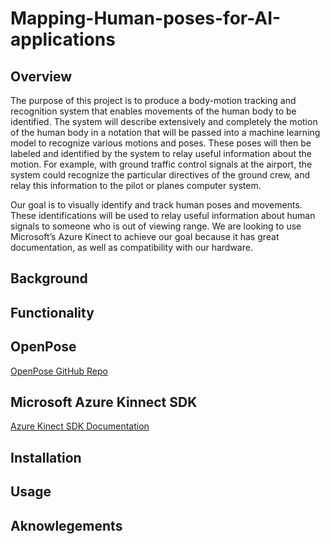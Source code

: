 # Mapping-Human-poses-for-AI-applications

## Overview

The purpose of this project is to produce a body-motion tracking and recognition system that enables movements of the human body to be identified. The system will describe extensively and completely the motion of the human body in a notation that will be passed into a machine learning model to recognize various motions and poses. These poses will then be labeled and identified by the system to relay useful information about the motion. For example, with ground traffic control signals at the airport, the system could recognize the particular directives of the ground crew, and relay this information to the pilot or planes computer system.

Our goal is to visually identify and track human poses and movements. These identifications will be used to relay useful information about human signals to someone who is out of viewing range. We are looking to use Microsoft’s Azure Kinect to achieve our goal because it has great documentation, as well as compatibility with our hardware.

## Background

## Functionality

## OpenPose

[OpenPose GitHub Repo](https://github.com/CMU-Perceptual-Computing-Lab/openpose)


## Microsoft Azure Kinnect SDK

[Azure Kinect SDK Documentation](https://docs.microsoft.com/en-us/azure/Kinect-dk/)


## Installation

## Usage

## Aknowlegements


